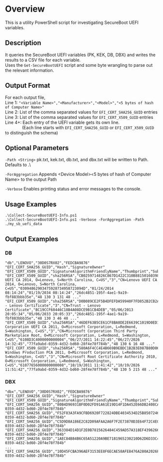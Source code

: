 
# Overview

This is a utility PowerShell script for investigating SecureBoot UEFI variables.

## Description

It queries the SecureBoot UEFI variables (PK, KEK, DB, DBX) and writes the results to a CSV file for each variable.  
Uses the `Get-SecureBootUEFI` script and some byte wrangling to parse out the relevant information.

## Output Format

For each output file,  
Line 1: `"<Variable Name>","<Manufacturer>","<Model>","<5 bytes of hash of Computer Name>"`  
Line 2: List of the comma separated values for `EFI_CERT_SHA256_GUID` entries  
Line 3: List of the comma separated values for `EFI_CERT_X509_GUID` entries  
Line 4+: Each entry of the UEFI variable gets its own line.  
&emsp;&emsp;&emsp;&emsp;(Each line starts with `EFI_CERT_SHA256_GUID` or `EFI_CERT_X509_GUID` to distinguish the schema)  

## Optional Parameters

`-Path <String>` pk.txt, kek.txt, db.txt, and dbx.txt will be written to Path. Defaults to .\

`-ForAggregation` Appends <Device Manufacturer>\<Device Model>\<5 bytes of hash of Computer Name> to the output Path

`-Verbose` Enables printing status and error messages to the console.

## Usage Examples

`.\Collect-SecureBootUEFI-Info.ps1`  
`.\Collect-SecureBootUEFI-Info.ps1 -Verbose -ForAggregation -Path ./my_sb_uefi_data`

## Output Examples

### DB

```
"db","LENOVO","30D0S7RX02","FEDCBA9876"
"EFI_CERT_SHA256_GUID","Hash","SignatureOwner"
"EFI_CERT_X509_GUID","SignatureAlgorithmFriendlyName","Thumbprint","Subject","Version","Issuer","SerialNumber","NotBefore","NotAfter","SignatureOwner","RawData"
"EFI_CERT_X509_GUID","sha256RSA","CB0259714826C867D1422C310B88150160398F0B","CN=Lenovo UEFI CA 2014, O=Lenovo, S=North Carolina, C=US","3","CN=Lenovo UEFI CA 2014, O=Lenovo, S=North Carolina, C=US","03094862903475928734958723094D","01/24/2014 08:14:24","01/19/2034 08:14:24","26dc4851-195f-4ae1-9a19-fbf883bbb35e","48 130 3 131 48 ..."
"EFI_CERT_X509_GUID","sha256RSA","D0B089CE2F5B4DFEFDA59940F7FD852B2CB2A6CB","CN=Trust - Lenovo Certificate","3","CN=Trust - Lenovo Certificate","BC19CCF68446C18B4A08DCE9B1CB4DEB","05/06/2013 20:05:34","05/06/2033 20:05:33","26dc4851-195f-4ae1-9a19-fbf883bbb35e","48 130 3 46 48 ..."
"EFI_CERT_X509_GUID","sha256RSA","46DEF63B5CE61CF8BA0DE2E6639C1019D0ED14F3","CN=Microsoft Corporation UEFI CA 2011, O=Microsoft Corporation, L=Redmond, S=Washington, C=US","3","CN=Microsoft Corporation Third Party Marketplace Root, O=Microsoft Corporation, L=Redmond, S=Washington, C=US","6108D3C4000000000004","06/27/2011 14:22:45","06/27/2026 14:32:45","77fa9abd-0359-4d32-bd60-28f4e78f784b","48 130 6 16 48 ..."
"EFI_CERT_X509_GUID","sha256RSA","580A6F4CC4E4B669B9EBDC1B2B3E087B80D0678D","CN=Microsoft Windows Production PCA 2011, O=Microsoft Corporation, L=Redmond, S=Washington, C=US","3","CN=Microsoft Root Certificate Authority 2010, O=Microsoft Corporation, L=Redmond, S=Washington, C=US","61077656000000000008","10/19/2011 11:41:42","10/19/2026 11:51:42","77fa9abd-0359-4d32-bd60-28f4e78f784b","48 130 5 215 48 ..."
```

### DBX

```
"dbx","LENOVO","30D0S7RX02","FEDCBA9876"
"EFI_CERT_SHA256_GUID","Hash","SignatureOwner"
"EFI_CERT_X509_GUID","SignatureAlgorithmFriendlyName","Thumbprint","Subject","Version","Issuer","SerialNumber","NotBefore","NotAfter","SignatureOwner","RawData"
"EFI_CERT_SHA256_GUID","80B4D96931BF0D02FD91A61E19D14F1DA452E66DB2408CA8604D411F92659F0A","77fa9abd-0359-4d32-bd60-28f4e78f784b"
"EFI_CERT_SHA256_GUID","F52F83A3FA9CFBD6920F722824DBE4034534D25B8507246B3B957DAC6E1BCE7A","77fa9abd-0359-4d32-bd60-28f4e78f784b"
"EFI_CERT_SHA256_GUID","C5D9D8A186E2C82D09AFAA2A6F7F2E73870D3E64F72C4E08EF67796A840F0FBD","77fa9abd-0359-4d32-bd60-28f4e78f784b"
"EFI_CERT_SHA256_GUID","363384D14D1F2E0B7815626484C459AD57A318EF4396266048D058C5A19BBF76","77fa9abd-0359-4d32-bd60-28f4e78f784b"
"EFI_CERT_SHA256_GUID","1AEC84B84B6C65A51220A9BE7181965230210D62D6D33C48999C6B295A2B0A06","77fa9abd-0359-4d32-bd60-28f4e78f784b"
...
"EFI_CERT_SHA256_GUID","10D45FCBA396AEF3153EE8F6ECAE58AFE8476A280A2026FC71F6217DCF49BA2F","77fa9abd-0359-4d32-bd60-28f4e78f784b"
```
